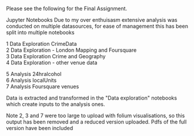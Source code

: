 Please see the following for the Final Assignment.

Jupyter Notebooks
Due to my over enthuisasm extensive analysis was conducted on multiple datasources, for ease of management this has been split into multiple notebooks

1 Data Exploration CrimeData    
2 Data Exploration - London Mapping and Foursquare    
3 Data Exploration Crime and Geography    
4 Data Exploration - other venue data    

5 Analysis 24hralcohol    
6 Analysis localUnits    
7 Analysis Foursquare venues    

Data is extracted and transformed in the "Data exploration" notebooks which create inputs to the analysis ones.  

Note 2, 3 and 7 were too large to upload with folium visualisations, so this output has been removed and a reduced version uploaded.  Pdfs of the full version have been included
